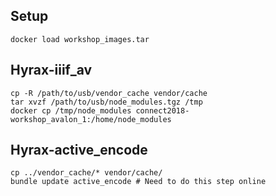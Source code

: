 ## Setup
```
docker load workshop_images.tar
```

## Hyrax-iiif_av
```
cp -R /path/to/usb/vendor_cache vendor/cache
tar xvzf /path/to/usb/node_modules.tgz /tmp
docker cp /tmp/node_modules connect2018-workshop_avalon_1:/home/node_modules
```

## Hyrax-active_encode
```
cp ../vendor_cache/* vendor/cache/
bundle update active_encode # Need to do this step online
```
